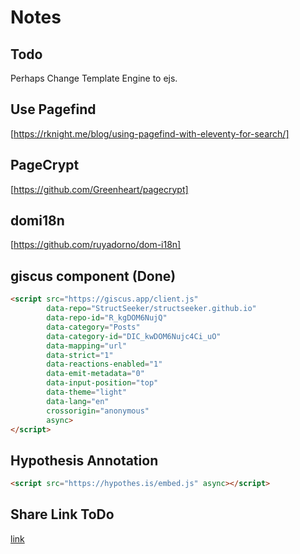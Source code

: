 # Notes

## Todo
Perhaps Change Template Engine to ejs.



## Use Pagefind

[https://rknight.me/blog/using-pagefind-with-eleventy-for-search/]

## PageCrypt

[https://github.com/Greenheart/pagecrypt]  

## domi18n

[https://github.com/ruyadorno/dom-i18n]  

## giscus component (Done)

```html
<script src="https://giscus.app/client.js"
        data-repo="StructSeeker/structseeker.github.io"
        data-repo-id="R_kgDOM6NujQ"
        data-category="Posts"
        data-category-id="DIC_kwDOM6Nujc4Ci_uO"
        data-mapping="url"
        data-strict="1"
        data-reactions-enabled="1"
        data-emit-metadata="0"
        data-input-position="top"
        data-theme="light"
        data-lang="en"
        crossorigin="anonymous"
        async>
</script>
```

## Hypothesis Annotation  

```html
<script src="https://hypothes.is/embed.js" async></script>
```


## Share Link ToDo

[link](https://www.raymondcamden.com/2022/08/22/adding-social-share-links-in-eleventy)